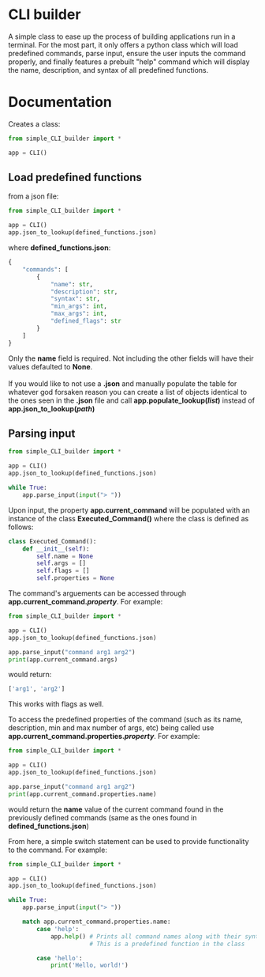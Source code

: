 # CLI builder

A simple class to ease up the process of building applications run in a terminal. For the most part, it only offers a python class which will load predefined commands, parse input, ensure the user inputs the command properly, and finally features a prebuilt "help" command which will display the name, description, and syntax of all predefined functions.

# Documentation

Creates a class:

``` python
from simple_CLI_builder import *

app = CLI()
```

## Load predefined functions 

from a json file:
``` python
from simple_CLI_builder import *

app = CLI()
app.json_to_lookup(defined_functions.json)
```

where **defined_functions.json**:
``` python
{
    "commands": [
        {
            "name": str,
            "description": str,
            "syntax": str,
            "min_args": int,
            "max_args": int,
            "defined_flags": str
        }
    ]
}
```

Only the **name** field is required. Not including the other fields will have their values defaulted to **None**. <br> <br>
If you would like to not use a **.json** and manually populate the table for whatever god forsaken reason you can create a list of objects identical to the ones seen in the **.json** file and call **app.populate_lookup(*list*)** instead of **app.json_to_lookup(*path*)**

## Parsing input

``` python
from simple_CLI_builder import *

app = CLI()
app.json_to_lookup(defined_functions.json)

while True:
    app.parse_input(input("> "))
```

Upon input, the property **app.current_command** will be populated with an instance of the class **Executed_Command()** where the class is defined as follows:

```python
class Executed_Command():
    def __init__(self):
        self.name = None
        self.args = []
        self.flags = []
        self.properties = None
```

The command's arguements can be accessed through **app.current_command.*property***. For example:

```python
from simple_CLI_builder import *

app = CLI()
app.json_to_lookup(defined_functions.json)

app.parse_input("command arg1 arg2")
print(app.current_command.args)
```

would return:

``` python
['arg1', 'arg2']
```

This works with flags as well.

To access the predefined properties of the command (such as its name, description, min and max number of args, etc) being called use **app.current_command.properties.*property***. For example:

```python
from simple_CLI_builder import *

app = CLI()
app.json_to_lookup(defined_functions.json)

app.parse_input("command arg1 arg2")
print(app.current_command.properties.name)
```

would return the **name** value of the current command found in the previously defined commands (same as the ones found in **defined_functions.json**)

From here, a simple switch statement can be used to provide functionality to the command. For example:

```python
from simple_CLI_builder import *

app = CLI()
app.json_to_lookup(defined_functions.json)

while True:
    app.parse_input(input("> "))

    match app.current_command.properties.name:
        case 'help':
            app.help() # Prints all command names along with their syntax
                       # This is a predefined function in the class

        case 'hello':
            print('Hello, world!') 
```




